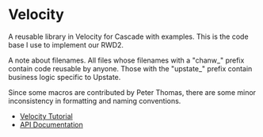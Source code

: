 # Velocity
A reusable library in Velocity for Cascade with examples. This is the code base I use to implement our RWD2.

A note about filenames. All files whose filenames with a "chanw_" prefix contain code reusable by anyone. Those with the "upstate_" prefix contain business logic specific to Upstate.

Since some macros are contributed by Peter Thomas, there are some minor inconsistency in formatting and naming conventions.

<ul>
<li>
<a href="http://www.upstate.edu/cascade-admin/formats/velocity/courses/index.php">Velocity Tutorial</a></li>
<li><a href="http://www.upstate.edu/cascade-admin/formats/velocity/api-documentation/index.php">API Documentation</a></li>
</ul>